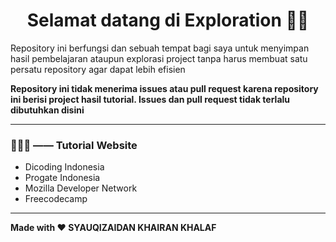 <h1 align="center">Selamat datang di Exploration 👋🏻</h1>

Repository ini berfungsi dan sebuah tempat bagi saya untuk menyimpan hasil pembelajaran ataupun explorasi project tanpa harus membuat satu persatu repository agar dapat lebih efisien

**Repository ini tidak menerima issues atau pull request karena repository ini berisi project hasil tutorial. Issues dan pull request tidak terlalu dibutuhkan disini**

------------

<h3 align="left">👨🏻‍💻  —— Tutorial Website</h3>

- Dicoding Indonesia
- Progate Indonesia
- Mozilla Developer Network
- Freecodecamp

------------
**Made with ❤️ SYAUQIZAIDAN KHAIRAN KHALAF**
